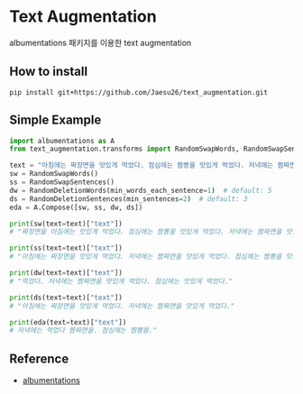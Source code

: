 # Text Augmentation

albumentations 패키지를 이용한 text augmentation

## How to install

```
pip install git+https://github.com/Jaesu26/text_augmentation.git
```

## Simple Example

```python
import albumentations as A
from text_augmentation.transforms import RandomSwapWords, RandomSwapSentences, RandomDeletionWords, RandomDeletionSentences

text = "아침에는 짜장면을 맛있게 먹었다. 점심에는 짬뽕을 맛있게 먹었다. 저녁에는 짬짜면을 맛있게 먹었다."
sw = RandomSwapWords()
ss = RandomSwapSentences()
dw = RandomDeletionWords(min_words_each_sentence=1)  # default: 5
ds = RandomDeletionSentences(min_sentences=2)  # default: 3
eda = A.Compose([sw, ss, dw, ds])

print(sw(text=text)["text"])
# "짜장면을 아침에는 맛있게 먹었다. 점심에는 짬뽕을 맛있게 먹었다. 저녁에는 짬짜면을 맛있게 먹었다."

print(ss(text=text)["text"])
# "아침에는 짜장면을 맛있게 먹었다. 저녁에는 짬짜면을 맛있게 먹었다. 점심에는 짬뽕을 맛있게 먹었다."

print(dw(text=text)["text"])
# "먹었다. 저녁에는 짬짜면을 맛있게 먹었다. 점심에는 맛있게 먹었다."

print(ds(text=text)["text"])
# "아침에는 짜장면을 맛있게 먹었다. 저녁에는 짬짜면을 맛있게 먹었다."

print(eda(text=text)["text"])
# 저녁에는 먹었다 짬짜면을. 점심에는 짬뽕을."
```

## Reference

- [albumentations](https://github.com/albumentations-team/albumentations)
